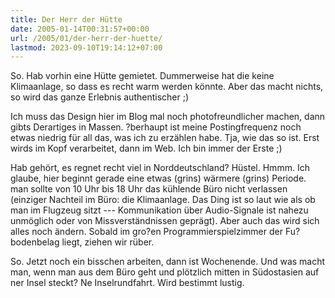 ```yaml
---
title: Der Herr der Hütte
date: 2005-01-14T00:31:57+00:00
url: /2005/01/der-herr-der-huette/
lastmod: 2023-09-10T19:14:12+07:00
---
```

So. Hab vorhin eine Hütte gemietet. Dummerweise hat die keine Klimaanlage, so dass es recht warm werden könnte. Aber das macht nichts, so wird das ganze Erlebnis authentischer ;)

Ich muss das Design hier im Blog mal noch photofreundlicher machen, dann gibts Derartiges in Massen. ?berhaupt ist meine Postingfrequenz noch etwas niedrig für all das, was ich zu erzählen habe. Tja, wie das so ist. Erst wirds im Kopf verarbeitet, dann im Web. Ich bin immer der Erste ;)

Hab gehört, es regnet recht viel in Norddeutschland? Hüstel. Hmmm. Ich glaube, hier beginnt gerade eine etwas (grins) wärmere (grins) Periode. man sollte von 10 Uhr bis 18 Uhr das kühlende Büro nicht verlassen (einziger Nachteil im Büro: die Klimaanlage. Das Ding ist so laut wie als ob man im Flugzeug sitzt --- Kommunikation über Audio-Signale ist nahezu unmöglich oder von Missverständnissen geprägt). Aber auch das wird sich alles noch ändern. Sobald im gro?en Programmierspielzimmer der Fu?bodenbelag liegt, ziehen wir rüber.

So. Jetzt noch ein bisschen arbeiten, dann ist Wochenende. Und was macht man, wenn man aus dem Büro geht und plötzlich mitten in Südostasien auf ner Insel steckt? Ne Inselrundfahrt. Wird bestimmt lustig.
